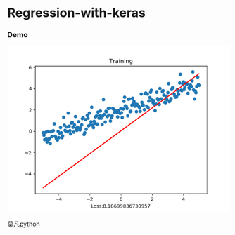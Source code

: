 # Regression-with-keras
<h3>Demo</h3>

![image](https://github.com/LiaoSteve/Regression-with-keras/blob/master/result.gif)

[莫凡python](https://morvanzhou.github.io/)
